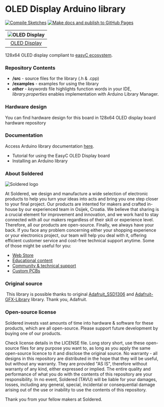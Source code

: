 # OLED Display Arduino library

[![Compile Sketches](http://github-actions.40ants.com/e-radionicacom/Soldered-OLED-Display-Arduino-Library/matrix.svg?branch=dev&only=Compile%20Sketches)](https://github.com/e-radionicacom/Soldered-OLED-Display-Arduino-Library/actions/workflows/compile_test.yml)
[![Make docs and publish to GitHub Pages](https://github.com/e-radionicacom/Soldered-OLED-Display-Arduino-Library/actions/workflows/make_docs.yml/badge.svg?branch=dev)](https://github.com/e-radionicacom/Soldered-OLED-Display-Arduino-Library/actions/workflows/make_docs.yml)

| ![OLED Display](https://upload.wikimedia.org/wikipedia/commons/8/8f/Example_image.svg)          |
| :---------------------------------------------------------------------------------------------: |
| [OLED Display](https://www.solde.red/333053)                                                    |

128x64 OLED display compliant to [easyC ecosystem](https://www.soldered.com/easyC). 

### Repository Contents
- **/src** - source files for the library (.h & .cpp)
- **/examples** - examples for using the library
- ***other*** - *keywords* file highlights function words in your IDE, *library.properties* enables implementation with Arduino Library Manager.

### Hardware design
You can find hardware design for this board in 128x64 OLED display board hardware repository

### Documentation

Access Arduino library documentation [here](https://e-radionicacom.github.io/Soldered-OLED-Display-Arduino-Library/).

- Tutorial for using the EasyC OLED Display board
- Installing an Arduino library

### About Soldered
![Soldered logo](https://raw.githubusercontent.com/e-radionicacom/Soldered-OLED-Display-Arduino-Library/dev/extras/Logo%20horizontal-2.svg)

At Soldered, we design and manufacture a wide selection of electronic products to help you turn your ideas into acts and bring you one step closer to your final project. Our products are intented for makers and crafted in-house by our experienced team in Osijek, Croatia. We believe that sharing is a crucial element for improvement and innovation, and we work hard to stay connected with all our makers regardless of their skill or experience level. Therefore, all our products are open-source. Finally, we always have your back. If you face any problem concerning either your shopping experience or your electronics project, our team will help you deal with it, offering efficient customer service and cost-free technical support anytime. Some of those might be useful for you:

- [Web Store](https://www.soldered.com)
- [Educational content](https://learn.soldered.com)
- [Community & technical support](https://community.soldered.com)
- [Custom PCBs](https://pcb.soldered.com)


### Original source
​
This library is possible thanks to original [Adafruit_SSD1306](https://github.com/adafruit/Adafruit_SSD1306) and [Adafruit-GFX-Library](https://github.com/adafruit/Adafruit-GFX-Library) library. Thank you, Adafruit. 

### Open-source license
Soldered invests vast amounts of time into hardware & software for these products, which are all open-source. Please support future development by buying one of our products. 

Check license details in the LICENSE file. Long story short, use these open-source files for any purpose you want to, as long as you apply the same open-source licence to it and disclose the original source. No warranty - all designs in this repository are distributed in the hope that they will be useful, but without any warranty. They are provided "AS IS", therefore without warranty of any kind, either expressed or implied. The entire quality and performance of what you do with the contents of this repository are your responsibility. In no event, Soldered (TAVU) will be liable for your damages, losses, including any general, special, incidental or consequential damage arising out of the use or inability to use the contents of this repository. 

Thank you from your fellow makers at Soldered.

